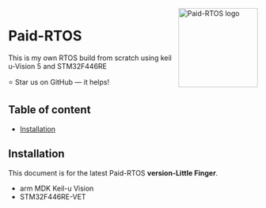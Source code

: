 <a href="https://github.com/balaji303/Paid-RTOS/">
    <img src="https://static.wixstatic.com/media/de9b3a_2ef590e17712477f8ad8a514b9a8d82d~mv2.png/v1/fill/w_274,h_252,al_c,lg_1,q_90/de9b3a_2ef590e17712477f8ad8a514b9a8d82d~mv2.webp" alt="Paid-RTOS logo" title="Paid-RTOS" align="right" height="160" />
</a>

# Paid-RTOS
This is my own RTOS build from scratch using keil u-Vision 5
and STM32F446RE

:star: Star us on GitHub — it helps!


## Table of content

- [Installation](#installation)
 

## Installation

This document is for the latest Paid-RTOS **version-Little Finger**.

- arm MDK Keil-u Vision
- STM32F446RE-VET
